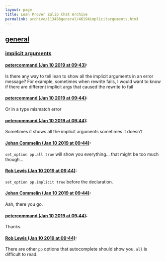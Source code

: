 ```yaml
---
layout: page
title: Lean Prover Zulip Chat Archive 
permalink: archive/113488general/46194implicitarguments.html
---
```


## [general](index.html)
### [implicit arguments](46194implicitarguments.html)

#### [petercommand (Jan 10 2019 at 09:43)](https://leanprover.zulipchat.com/#narrow/stream/113488-general/topic/implicit%20arguments/near/154824603):
Is there any way to tell lean to show all the implicit arguments in an error message?
For example, sometimes when rewrite fails, I would want to know if there are different implicit args that caused the rewrite to fail

#### [petercommand (Jan 10 2019 at 09:44)](https://leanprover.zulipchat.com/#narrow/stream/113488-general/topic/implicit%20arguments/near/154824649):
Or in a type mismatch error

#### [petercommand (Jan 10 2019 at 09:44)](https://leanprover.zulipchat.com/#narrow/stream/113488-general/topic/implicit%20arguments/near/154824655):
Sometimes it shows all the implicit arguments sometimes it doesn't

#### [Johan Commelin (Jan 10 2019 at 09:44)](https://leanprover.zulipchat.com/#narrow/stream/113488-general/topic/implicit%20arguments/near/154824659):
`set_option pp.all true` will show you everything... that might be too much though...

#### [Rob Lewis (Jan 10 2019 at 09:44)](https://leanprover.zulipchat.com/#narrow/stream/113488-general/topic/implicit%20arguments/near/154824660):
`set_option pp.implicit true` before the declaration.

#### [Johan Commelin (Jan 10 2019 at 09:44)](https://leanprover.zulipchat.com/#narrow/stream/113488-general/topic/implicit%20arguments/near/154824663):
Aah, there you go.

#### [petercommand (Jan 10 2019 at 09:44)](https://leanprover.zulipchat.com/#narrow/stream/113488-general/topic/implicit%20arguments/near/154824664):
Thanks

#### [Rob Lewis (Jan 10 2019 at 09:44)](https://leanprover.zulipchat.com/#narrow/stream/113488-general/topic/implicit%20arguments/near/154824669):
There are other `pp` options that autocomplete should show you. `all` is difficult to read.


